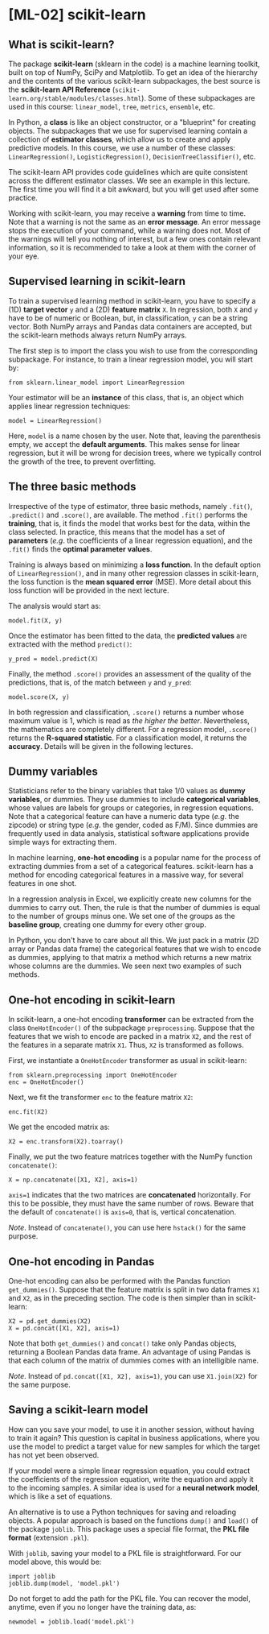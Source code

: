 # [ML-02] scikit-learn

## What is scikit-learn?

The package **scikit-learn** (sklearn in the code) is a machine learning toolkit, built on top of NumPy, SciPy and Matplotlib. To get an idea of the hierarchy and the contents of the various scikit-learn subpackages, the best source is the **scikit-learn API Reference** (`scikit-learn.org/stable/modules/classes.html`). Some of these subpackages are used in this course: `linear_model`, `tree`, `metrics`, `ensemble`, etc.

In Python, a **class** is like an object constructor, or a "blueprint" for creating objects. The subpackages that we use for supervised learning contain a collection of **estimator classes**, which allow us to create and apply predictive models. In this course, we use a number of these classes: `LinearRegression()`, `LogisticRegression()`, `DecisionTreeClassifier()`, etc.

The scikit-learn API provides code guidelines which are quite consistent across the different estimator classes. We see an example in this lecture. The first time you will find it a bit awkward, but you will get used after some practice.

Working with scikit-learn, you may receive a **warning** from time to time. Note that a warning is not the same as an **error message**. An error message stops the execution of your command, while a warning does not. Most of the warnings will tell you nothing of interest, but a few ones contain relevant information, so it is recommended to take a look at them with the corner of your eye.

## Supervised learning in scikit-learn

To train a supervised learning method in scikit-learn, you have to specify a (1D) **target vector** `y` and a (2D) **feature matrix** `X`. In regression, both `X` and `y` have to be of numeric or Boolean, but, in classification, `y` can be a string vector. Both NumPy arrays and Pandas data containers are accepted, but the scikit-learn methods always return NumPy arrays.

The first step is to import the class you wish to use from the corresponding subpackage. For instance, to train a linear regression model, you will start by:

```
from sklearn.linear_model import LinearRegression
```

Your estimator will be an **instance** of this class, that is, an object which applies linear regression techniques:

```
model = LinearRegression()
```

Here, `model` is a name chosen by the user. Note that, leaving the parenthesis empty, we accept the **default arguments**. This makes sense for linear regression, but it will be wrong for decision trees, where we typically control the growth of the tree, to prevent overfitting.

## The three basic methods

Irrespective of the type of estimator, three basic methods, namely `.fit()`, `.predict()` and `.score()`, are available. The method `.fit()` performs the **training**, that is, it finds the model that works best for the data, within the class selected. In practice, this means that the model has a set of **parameters** (*e.g*. the coefficients of a linear regression equation), and the `.fit()` finds the **optimal parameter values**.

Training is always based on minimizing a **loss function**. In the default option of `LinearRegression()`, and in many other regression classes in scikit-learn, the loss function is the **mean squared error** (MSE). More detail about this loss function will be provided in the next lecture.

The analysis would start as:

```
model.fit(X, y)
```

Once the estimator has been fitted to the data, the **predicted values** are extracted with the method `predict()`:

```
y_pred = model.predict(X)
```

Finally, the method `.score()` provides an assessment of the quality of the predictions, that is, of the match between `y` and `y_pred`:

```
model.score(X, y)
```

In both regression and classification, `.score()` returns a number whose maximum value is 1, which is read as *the higher the better*. Nevertheless, the mathematics are completely different. For a regression model, `.score()` returns the **R-squared statistic**. For a classification model, it returns the **accuracy**. Details will be given in the following lectures.

## Dummy variables

Statisticians refer to the binary variables that take 1/0 values as **dummy variables**, or dummies. They use dummies to include **categorical variables**, whose values are labels for groups or categories, in regression equations. Note that a categorical feature can have a numeric data type (*e.g*. the zipcode) or string type (*e.g*. the gender, coded as F/M). Since dummies are frequently used in data analysis, statistical software applications provide simple ways for extracting them. 

In machine learning, **one-hot encoding** is a popular name for the process of extracting dummies from a set of a categorical features. scikit-learn has a method for encoding categorical features in a massive way, for several features in one shot. 

In a regression analysis in Excel, we explicitly create new columns for the dummies to carry out. Then, the rule is that the number of dummies is equal to the number of groups minus one. We set one of the groups as the **baseline group**, creating one dummy for every other group. 

In Python, you don't have to care about all this. We just pack in a matrix (2D array or Pandas data frame) the categorical features that we wish to encode as dummies, applying to that matrix a method which returns a new matrix whose columns are the dummies. We seen next two examples of such methods.

## One-hot encoding in scikit-learn

In scikit-learn, a one-hot encoding **transformer** can be extracted from the class `OneHotEncoder()` of the subpackage `preprocessing`. Suppose that the features that we wish to encode are packed in a matrix `X2`, and the rest of the features in a separate matrix `X1`. Thus, `X2` is transformed as follows. 

First, we instantiate a `OneHotEncoder` transformer as usual in scikit-learn:

```
from sklearn.preprocessing import OneHotEncoder
enc = OneHotEncoder()
```

Next, we fit the transformer `enc` to the feature matrix `X2`:

```
enc.fit(X2)
```

We get the encoded matrix as:

```
X2 = enc.transform(X2).toarray()
```

Finally, we put the two feature matrices together with the NumPy function `concatenate()`:

```
X = np.concatenate([X1, X2], axis=1)
```

`axis=1` indicates that the two matrices are **concatenated** horizontally. For this to be possible, they must have the same number of rows. Beware that the default of `concatenate()` is `axis=0`, that is, vertical concatenation.

*Note*. Instead of `concatenate()`, you can use here `hstack()` for the same purpose.

## One-hot encoding in Pandas

One-hot encoding can also be performed with the Pandas function `get_dummies()`. Suppose that the feature matrix is split in two data frames `X1` and `X2`, as in the preceding section. The code is then simpler than in scikit-learn:

```
X2 = pd.get_dummies(X2)
X = pd.concat([X1, X2], axis=1)
```

Note that both `get_dummies()` and `concat()` take only Pandas objects, returning a Boolean Pandas data frame. An advantage of using Pandas is that each column of the matrix of dummies comes with an intelligible name.

*Note*. Instead of `pd.concat([X1, X2], axis=1)`, you can use `X1.join(X2)` for the same purpose.

## Saving a scikit-learn model

How can you save your model, to use it in another session, without having to train it again? This question is capital in business applications, where you use the model to predict a target value for new samples for which the target has not yet been observed. 

If your model were a simple linear regression equation, you could extract the coefficients of the regression equation, write the equation and apply it to the incoming samples. A similar idea is used for a **neural network model**, which is like a set of equations.

An alternative is to use a Python techniques for saving and reloading objects. A popular approach is based on the functions `dump()` and `load()` of the package `joblib`. This package uses a special file format, the **PKL file format** (extension `.pkl`).

With `joblib`, saving your model to a PKL file is straightforward. For our model above, this would be:

```
import joblib
joblib.dump(model, 'model.pkl')
```

Do not forget to add the path for the PKL file. You can recover the model, anytime, even if you no longer have the training data, as:

```
newmodel = joblib.load('model.pkl')
```
